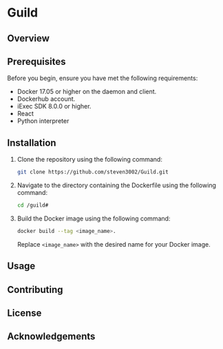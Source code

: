 # Guild

## Overview



## Prerequisites

Before you begin, ensure you have met the following requirements:

- Docker 17.05 or higher on the daemon and client.
- Dockerhub account.
- iExec SDK 8.0.0 or higher.
- React
- Python interpreter

## Installation

1. Clone the repository using the following command:

    ```bash
    git clone https://github.com/steven3002/Guild.git
    ```

2. Navigate to the directory containing the Dockerfile using the following command:

    ```bash
    cd /guild#
    ```

3. Build the Docker image using the following command:

    ```bash
    docker build --tag <image_name>.
    ```

    Replace `<image_name>` with the desired name for your Docker image.


## Usage



## Contributing



## License



## Acknowledgements


